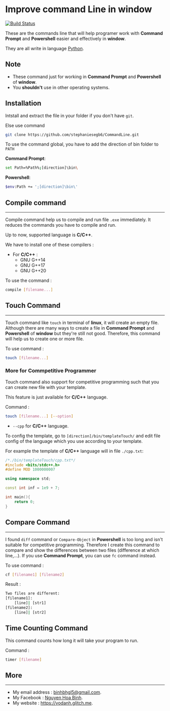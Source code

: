 # **Improve command Line in **window****

[![Build Status](https://travis-ci.org/joemccann/dillinger.svg?branch=master)](https://vodanh.glitch.me)

These are the commands line that will help programer work with **Command Prompt** and **Powershell** easier and effectively in **window**.

They are all write in language [Python](https://python.org/).

## Note 

- These command just for working in **Command Prompt** and **Powershell** of **window**.
- You **shouldn't** use in other operating systems.

## Installation

Intstall and extract the file in your folder if you don't have `git`.

Else use command 
```sh
git clone https://github.com/stephaniesegb6/CommandLine.git
```

To use the command global, you have to add the direction of bin folder to `PATH`

**Command Prompt**:

```sh
set Path=%Path%;[direction]\bin\
```

**Powershell**:
```sh
$env:Path += ';[direction]\bin\'
```

## **Compile command**

----------------

Compile command help us to compile and run file `.exe` immediately. It reduces the commands you have to compile and run.

Up to now, supported language is **C/C++**.

We have to install one of these compilers :
- For **C/C++** :
	- GNU G++14
	- GNU G++17
	- GNU G++20

To use the command :

```sh
compile [filename...]
```

## **Touch Command**

------------

Touch command like `touch` in terminal of **linux**, it will create an empty file. Although there are many ways to create a file in **Command Prompt** and **Powershell** of **window** but they're still not good. Therefore, this command will help us to create one or more file. 

To use command :

```sh
touch [filename...]
```

### **More for Commpetitive Programmer**

Touch command also support for competitive programming such that you can create new file with your template.

This feature is just available for **C/C++** language.

Command :

```sh
touch [filename...] [--option]
```

- `--cpp` for **C/C++** language.

To config the template, go to `[direction]/bin/templateTouch/` and edit file config of the language which you use according to your template.

For example the template of **C/C++** language will in file `./cpp.txt`:

```c++
/*./bin/templateTouch/cpp.txt*/
#include <bits/stdc++.h>
#define MOD 1000000007

using namespace std;

const int inf = 1e9 + 7;

int main(){
	return 0;
}
```

## **Compare Command**
------------------

I found `diff` command or `Compare-Object` in **Powershell** is too long and isn't suitable for competitive programming. Therefore I create this command to compare and show the differences between two files (difference at which line,...). If you use **Command Prompt**, you can use `fc` command instead.

To use command :

```sh
cf [filename1] [filename2]
```

Result :

```sh
Two files are different:
[filename1]:
	[line]| [str1]
[filename2]:
	[line]| [str2]
```

## **Time Counting Command**

This command counts how long it will take your program to run.

Command :

```sh
timer [filename]
```

## **More**

-------

- My email address : binhbhgl5@gmail.com.
- My Facebook : [Nguyen Hoa Binh](https://www.facebook.com/geor.steven/).
- My website : https://vodanh.glitch.me.
